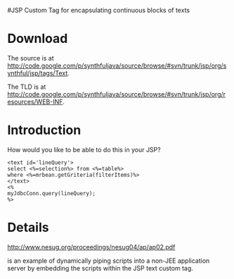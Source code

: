 #JSP Custom Tag for encapsulating continuous blocks of texts

# Download #
The source is at
http://code.google.com/p/synthfuljava/source/browse/#svn/trunk/jsp/org/synthful/jsp/tags/Text.

The TLD is at
http://code.google.com/p/synthfuljava/source/browse/#svn/trunk/jsp/org/resources/WEB-INF.

# Introduction #
How would you like to be able to do this in your JSP?

```
<text id='lineQuery'>
select <%=selection%> from <%=table%>
where <%=mrbean.getGriteria(filterItems)%>
</text>
<%
myJdbcConn.query(lineQuery);
%>
```

# Details #

http://www.nesug.org/proceedings/nesug04/ap/ap02.pdf

is an example of dynamically piping scripts into a non-JEE application server by embedding the scripts within the JSP text custom tag.